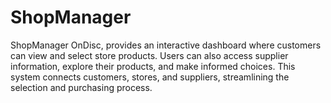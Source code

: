 # ShopManager
ShopManager OnDisc, provides an interactive dashboard where customers can view and select store products. Users can also access supplier information, explore their products, and make informed choices. This system connects customers, stores, and suppliers, streamlining the selection and purchasing process.